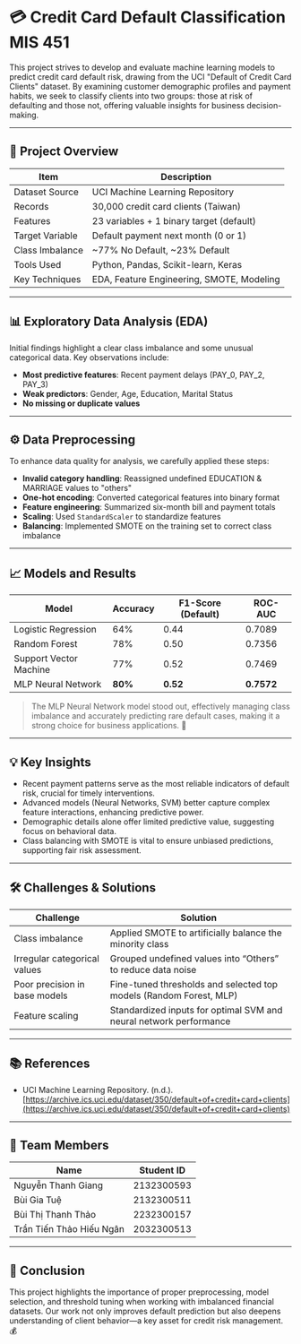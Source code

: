 # :credit_card: Credit Card Default Classification MIS 451

This project strives to develop and evaluate machine learning models to predict credit card default risk, drawing from the UCI "Default of Credit Card Clients" dataset. By examining customer demographic profiles and payment habits, we seek to classify clients into two groups: those at risk of defaulting and those not, offering valuable insights for business decision-making.


-------------------------------------------------------------------------------------------------------------------------------------------------------------------


## :rocket: Project Overview

| Item                        | Description                                |
|-----------------------------|--------------------------------------------|
| Dataset Source              | UCI Machine Learning Repository            |
| Records                     | 30,000 credit card clients (Taiwan)        |
| Features                    | 23 variables + 1 binary target (default)   |
| Target Variable             | Default payment next month (0 or 1)        |
| Class Imbalance             | ~77% No Default, ~23% Default              |
| Tools Used                  | Python, Pandas, Scikit-learn, Keras        |
| Key Techniques              | EDA, Feature Engineering, SMOTE, Modeling  |


-------------------------------------------------------------------------------------------------------------------------------------------------------------------


## :bar_chart: Exploratory Data Analysis (EDA)

Initial findings highlight a clear class imbalance and some unusual categorical data. Key observations include:

- **Most predictive features**: Recent payment delays (PAY_0, PAY_2, PAY_3) 
- **Weak predictors**: Gender, Age, Education, Marital Status 
- **No missing or duplicate values**


-------------------------------------------------------------------------------------------------------------------------------------------------------------------


## :gear: Data Preprocessing

To enhance data quality for analysis, we carefully applied these steps:

- **Invalid category handling**: Reassigned undefined EDUCATION & MARRIAGE values to "others" 
- **One-hot encoding**: Converted categorical features into binary format 
- **Feature engineering**: Summarized six-month bill and payment totals 
- **Scaling**: Used `StandardScaler` to standardize features 
- **Balancing**: Implemented SMOTE on the training set to correct class imbalance


-------------------------------------------------------------------------------------------------------------------------------------------------------------------


## :chart_with_upwards_trend: Models and Results

| Model                  | Accuracy | F1-Score (Default) | ROC-AUC |
|------------------------|----------|--------------------|---------|
| Logistic Regression    | 64%      | 0.44               | 0.7089  |
| Random Forest          | 78%      | 0.50               | 0.7356  |
| Support Vector Machine | 77%      | 0.52               | 0.7469  |
| MLP Neural Network     | **80%**  | **0.52**           | **0.7572** |

> The MLP Neural Network model stood out, effectively managing class imbalance and accurately predicting rare default cases, making it a strong choice for business applications. :star2:


-------------------------------------------------------------------------------------------------------------------------------------------------------------------


## :bulb: Key Insights

- Recent payment patterns serve as the most reliable indicators of default risk, crucial for timely interventions. 
- Advanced models (Neural Networks, SVM) better capture complex feature interactions, enhancing predictive power. 
- Demographic details alone offer limited predictive value, suggesting focus on behavioral data. 
- Class balancing with SMOTE is vital to ensure unbiased predictions, supporting fair risk assessment.


-------------------------------------------------------------------------------------------------------------------------------------------------------------------


## :hammer_and_wrench: Challenges & Solutions

| Challenge                      | Solution                                                              |
|-------------------------------|-----------------------------------------------------------------------|
| Class imbalance               | Applied SMOTE to artificially balance the minority class              |
| Irregular categorical values  | Grouped undefined values into “Others” to reduce data noise           |
| Poor precision in base models | Fine-tuned thresholds and selected top models (Random Forest, MLP)    |
| Feature scaling               | Standardized inputs for optimal SVM and neural network performance    |


-------------------------------------------------------------------------------------------------------------------------------------------------------------------


## :books: References

- UCI Machine Learning Repository. (n.d.).  
  [https://archive.ics.uci.edu/dataset/350/default+of+credit+card+clients](https://archive.ics.uci.edu/dataset/350/default+of+credit+card+clients)

  
-------------------------------------------------------------------------------------------------------------------------------------------------------------------


## :busts_in_silhouette: Team Members

| Name                      | Student ID     |
|---------------------------|----------------|
| Nguyễn Thanh Giang        | 2132300593     |
| Bùi Gia Tuệ               | 2132300511     |
| Bùi Thị Thanh Thảo        | 2232300157     |
| Trần Tiến Thảo Hiếu Ngân  | 2032300513     |


-------------------------------------------------------------------------------------------------------------------------------------------------------------------


## :tada: Conclusion

This project highlights the importance of proper preprocessing, model selection, and threshold tuning when working with imbalanced financial datasets. Our work not only improves default prediction but also deepens understanding of client behavior—a key asset for credit risk management. :moneybag:



